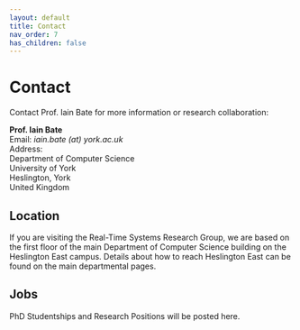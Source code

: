 ```yaml
---
layout: default
title: Contact
nav_order: 7
has_children: false
---
```



# Contact
Contact Prof. Iain Bate for more information or research collaboration:

**Prof. Iain Bate**  
Email: *iain.bate (at) york.ac.uk*    
Address:  
Department of Computer Science  
University of York   
Heslington, York  
United Kingdom

## Location
If you are visiting the Real-Time Systems Research Group, we are based on the first floor of the main Department of Computer Science building on the Heslington East campus. Details about how to reach Heslington East can be found on the main departmental pages.

## Jobs
PhD Studentships and Research Positions will be posted here.
